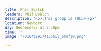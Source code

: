 ```yaml
---
title: Phil Boalch
leaders: Phil Boalch
description: "<p>(This group is FULL)</p>"
location: Newport
day: Wednesdays at 7.30pm
time: ''
image: "/v1643291741/phil_omwfjw.png"

---
```

